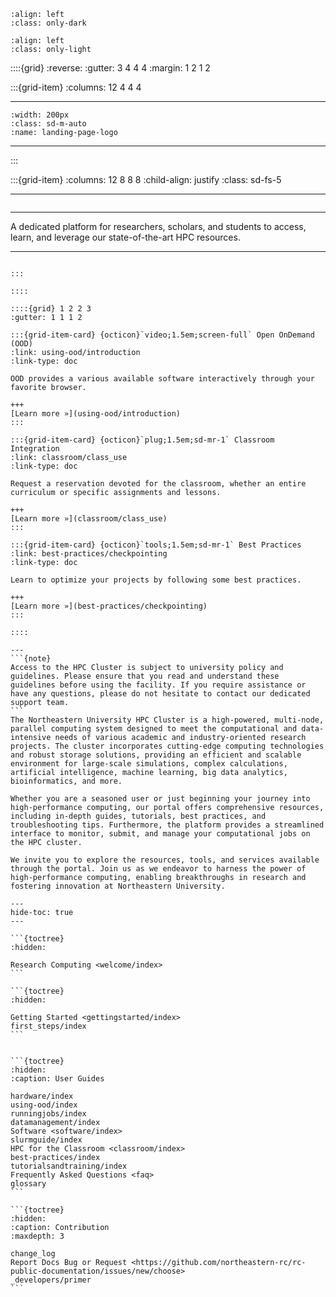 <!--#  NEU's HPC Docs-->
```{image} images/NU_logo_white.png
:align: left
:class: only-dark
```

```{image} images/NU_logo_black.png
:align: left
:class: only-light
```

::::{grid}
:reverse:
:gutter: 3 4 4 4
:margin: 1 2 1 2

:::{grid-item}
:columns: 12 4 4 4

---
```{image}
:width: 200px
:class: sd-m-auto
:name: landing-page-logo
```
---

:::

:::{grid-item}
:columns: 12 8 8 8
:child-align: justify
:class: sd-fs-5

---
```{rubric}

```
---
A dedicated platform for researchers, scholars, and students to access, learn, and leverage our state-of-the-art HPC resources.

---
````{div}

:::

::::

::::{grid} 1 2 2 3
:gutter: 1 1 1 2

:::{grid-item-card} {octicon}`video;1.5em;screen-full` Open OnDemand (OOD)
:link: using-ood/introduction
:link-type: doc

OOD provides a various available software interactively through your favorite browser.

+++
[Learn more »](using-ood/introduction)
:::

:::{grid-item-card} {octicon}`plug;1.5em;sd-mr-1` Classroom Integration
:link: classroom/class_use
:link-type: doc

Request a reservation devoted for the classroom, whether an entire curriculum or specific assignments and lessons.

+++
[Learn more »](classroom/class_use)
:::

:::{grid-item-card} {octicon}`tools;1.5em;sd-mr-1` Best Practices
:link: best-practices/checkpointing
:link-type: doc

Learn to optimize your projects by following some best practices.

+++
[Learn more »](best-practices/checkpointing)
:::

::::

---
```{note}
Access to the HPC Cluster is subject to university policy and guidelines. Please ensure that you read and understand these guidelines before using the facility. If you require assistance or have any questions, please do not hesitate to contact our dedicated support team.
```
The Northeastern University HPC Cluster is a high-powered, multi-node, parallel computing system designed to meet the computational and data-intensive needs of various academic and industry-oriented research projects. The cluster incorporates cutting-edge computing technologies and robust storage solutions, providing an efficient and scalable environment for large-scale simulations, complex calculations, artificial intelligence, machine learning, big data analytics, bioinformatics, and more.

Whether you are a seasoned user or just beginning your journey into high-performance computing, our portal offers comprehensive resources, including in-depth guides, tutorials, best practices, and troubleshooting tips. Furthermore, the platform provides a streamlined interface to monitor, submit, and manage your computational jobs on the HPC cluster.

We invite you to explore the resources, tools, and services available through the portal. Join us as we endeavor to harness the power of high-performance computing, enabling breakthroughs in research and fostering innovation at Northeastern University.

---
hide-toc: true
---

```{toctree}
:hidden:

Research Computing <welcome/index>
```

```{toctree}
:hidden:

Getting Started <gettingstarted/index>
first_steps/index
```


```{toctree}
:hidden:
:caption: User Guides

hardware/index
using-ood/index
runningjobs/index
datamanagement/index
Software <software/index>
slurmguide/index
HPC for the Classroom <classroom/index>
best-practices/index
tutorialsandtraining/index
Frequently Asked Questions <faq>
glossary
```

```{toctree}
:hidden:
:caption: Contribution
:maxdepth: 3

change_log
Report Docs Bug or Request <https://github.com/northeastern-rc/rc-public-documentation/issues/new/choose>
_developers/primer
```
